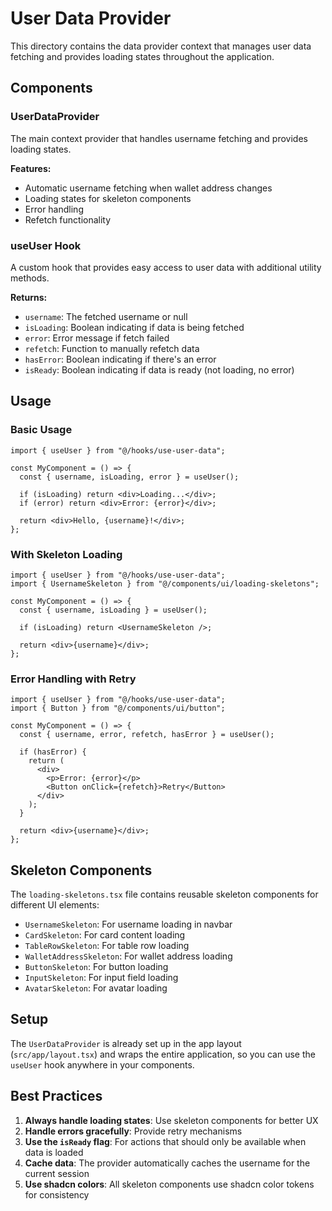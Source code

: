 # User Data Provider

This directory contains the data provider context that manages user data fetching and provides loading states throughout the application.

## Components

### UserDataProvider

The main context provider that handles username fetching and provides loading states.

**Features:**

- Automatic username fetching when wallet address changes
- Loading states for skeleton components
- Error handling
- Refetch functionality

### useUser Hook

A custom hook that provides easy access to user data with additional utility methods.

**Returns:**

- `username`: The fetched username or null
- `isLoading`: Boolean indicating if data is being fetched
- `error`: Error message if fetch failed
- `refetch`: Function to manually refetch data
- `hasError`: Boolean indicating if there's an error
- `isReady`: Boolean indicating if data is ready (not loading, no error)

## Usage

### Basic Usage

```tsx
import { useUser } from "@/hooks/use-user-data";

const MyComponent = () => {
  const { username, isLoading, error } = useUser();

  if (isLoading) return <div>Loading...</div>;
  if (error) return <div>Error: {error}</div>;

  return <div>Hello, {username}!</div>;
};
```

### With Skeleton Loading

```tsx
import { useUser } from "@/hooks/use-user-data";
import { UsernameSkeleton } from "@/components/ui/loading-skeletons";

const MyComponent = () => {
  const { username, isLoading } = useUser();

  if (isLoading) return <UsernameSkeleton />;

  return <div>{username}</div>;
};
```

### Error Handling with Retry

```tsx
import { useUser } from "@/hooks/use-user-data";
import { Button } from "@/components/ui/button";

const MyComponent = () => {
  const { username, error, refetch, hasError } = useUser();

  if (hasError) {
    return (
      <div>
        <p>Error: {error}</p>
        <Button onClick={refetch}>Retry</Button>
      </div>
    );
  }

  return <div>{username}</div>;
};
```

## Skeleton Components

The `loading-skeletons.tsx` file contains reusable skeleton components for different UI elements:

- `UsernameSkeleton`: For username loading in navbar
- `CardSkeleton`: For card content loading
- `TableRowSkeleton`: For table row loading
- `WalletAddressSkeleton`: For wallet address loading
- `ButtonSkeleton`: For button loading
- `InputSkeleton`: For input field loading
- `AvatarSkeleton`: For avatar loading

## Setup

The `UserDataProvider` is already set up in the app layout (`src/app/layout.tsx`) and wraps the entire application, so you can use the `useUser` hook anywhere in your components.

## Best Practices

1. **Always handle loading states**: Use skeleton components for better UX
2. **Handle errors gracefully**: Provide retry mechanisms
3. **Use the `isReady` flag**: For actions that should only be available when data is loaded
4. **Cache data**: The provider automatically caches the username for the current session
5. **Use shadcn colors**: All skeleton components use shadcn color tokens for consistency

